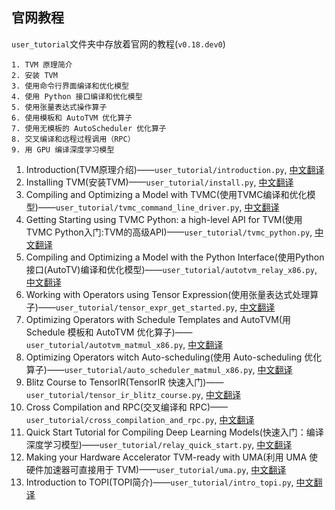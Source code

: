 
## 官网教程
`user_tutorial`文件夹中存放着官网的教程(`v0.18.dev0`)
```
1. TVM 原理简介
2. 安装 TVM
3. 使用命令行界面编译和优化模型
4. 使用 Python 接口编译和优化模型
5. 使用张量表达式操作算子
6. 使用模板和 AutoTVM 优化算子
7. 使用无模板的 AutoScheduler 优化算子
8. 交叉编译和远程过程调用（RPC）
9. 用 GPU 编译深度学习模型
```
1. Introduction(TVM原理介绍)——`user_tutorial/introduction.py`, [中文翻译](https://tvm.hyper.ai/docs/tutorial/intro)
2. Installing TVM(安装TVM)——`user_tutorial/install.py`, [中文翻译](https://tvm.hyper.ai/docs/tutorial/install)
3. Compiling and Optimizing a Model with TVMC(使用TVMC编译和优化模型)——`user_tutorial/tvmc_command_line_driver.py`, [中文翻译](https://tvm.hyper.ai/docs/tutorial/compile)
4. Getting Starting using TVMC Python: a high-level API for TVM(使用TVMC Python入门:TVM的高级API)——`user_tutorial/tvmc_python.py`, [中文翻译](https://tvm.hyper.ai/docs/tutorial/tvmc_python)
5. Compiling and Optimizing a Model with the Python Interface(使用Python接口(AutoTV)编译和优化模型)——`user_tutorial/autotvm_relay_x86.py`, [中文翻译](https://tvm.hyper.ai/docs/tutorial/python_AutoTVM)
6. Working with Operators using Tensor Expression(使用张量表达式处理算子)——`user_tutorial/tensor_expr_get_started.py`, [中文翻译](https://tvm.hyper.ai/docs/tutorial/tensor_expr)
7. Optimizing Operators with Schedule Templates and AutoTVM(用 Schedule 模板和 AutoTVM 优化算子)——`user_tutorial/autotvm_matmul_x86.py`, [中文翻译](https://tvm.hyper.ai/docs/tutorial/ops_AutoTVM)
8. Optimizing Operators witch Auto-scheduling(使用 Auto-scheduling 优化算子)——`user_tutorial/auto_scheduler_matmul_x86.py`, [中文翻译](https://tvm.hyper.ai/docs/tutorial/ops_AutoScheduling)
9. Blitz Course to TensorIR(TensorIR 快速入门)——`user_tutorial/tensor_ir_blitz_course.py`, [中文翻译](https://tvm.hyper.ai/docs/tutorial/tensorIR)
10. Cross Compilation and RPC(交叉编译和 RPC)——`user_tutorial/cross_compilation_and_rpc.py`, [中文翻译](https://tvm.hyper.ai/docs/tutorial/rpc)
11. Quick Start Tutorial for Compiling Deep Learning Models(快速入门：编译深度学习模型)——`user_tutorial/relay_quick_start.py`, [中文翻译](https://tvm.hyper.ai/docs/tutorial/quick_start)
12. Making your Hardware Accelerator TVM-ready with UMA(利用 UMA 使硬件加速器可直接用于 TVM)——`user_tutorial/uma.py`, [中文翻译](https://tvm.hyper.ai/docs/tutorial/uma)
13. Introduction to TOPI(TOPI简介)——`user_tutorial/intro_topi.py`, [中文翻译](https://tvm.hyper.ai/docs/tutorial/TOPI)